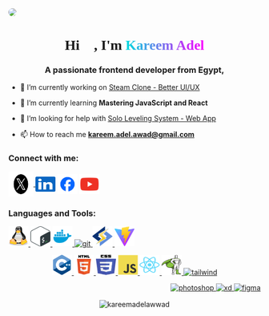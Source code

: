 <head>
    <link href="https://fonts.googleapis.com/css2?family=Cairo:wght@200..1000&family=Playwrite+NG+Modern:wght@100..400&family=Roboto:ital,wght@0,400;0,700;0,900;1,400&family=Tajawal:wght@200;300;400;500;700;800;900&display=swap" rel="stylesheet">
</head>

<img src='./banner.png' style='border-radius: 8px;'/>
<h1 align="center" style="font-family: 'Playwrite NG Modern', cursive;">Hi 👋, I'm 
<span style="background: linear-gradient(to right, #00dbde 0%, #fc00ff 100%); -webkit-background-clip: text; -webkit-text-fill-color: transparent; background-clip: text; color: transparent; font-weight: 900;">Kareem Adel</span>

</h1>
<h3 align="center">A passionate frontend developer from Egypt, </h3>

- 🔭 I’m currently working on [Steam Clone - Better UI/UX](https://github.com/KareemAdelAwwad/Steam)

- 🌱 I’m currently learning **Mastering JavaScript and React**

- 🤝 I’m looking for help with [Solo Leveling System - Web App](https://github.com/KareemAdelAwwad/Solo-Leveling)

- 📫 How to reach me **kareem.adel.awad@gmail.com**

<h3 align="left">Connect with me:</h3>
<p align="left">
<a href="https://twitter.com/kareemadelawwad" target="blank"><img align="center" src="./icons/socialmedia/twitter-x.svg" alt="kareemadelawwad" height="50" width="50" />
</a>
<a href="https://linkedin.com/in/kareem-adel-awwad" target="blank"><img align="center" src="./icons/socialmedia/linkedin.svg" alt="kareem-adel-awwad" height="30" width="40" /></a>
<a href="https://fb.com/kareemadelawwad" target="blank"><img align="center" src="./icons/socialmedia/facebook.svg" alt="kareemadelawwad" height="40" width="40" /></a>
<a href="https://www.youtube.com/c/ucnqf8nv9fwdumwwvh0c9xwa" target="blank"><img align="center" src="./icons/socialmedia/youtube.svg" alt="ucnqf8nv9fwdumwwvh0c9xwa" height="40" width="40" /></a>
</p>

<h3 align="left">Languages and Tools:</h3>
<div align="center">

<p align="left">
<a href="https://www.linux.org/" target="_blank" rel="noreferrer">
<img src="./icons/tools/linux.svg" alt="linux" width="40" height="40"/>
</a>
<a href="https://www.gnu.org/software/bash/" target="_blank" rel="noreferrer">
<img src="./icons/tools/bash-seeklogo.svg" alt="bash" width="40" height="40"/>
</a>
<a href="https://www.docker.com/" target="_blank" rel="noreferrer">
<img src="./icons/tools/docker.svg" alt="docker" width="40" height="40"/>
</a>
<a href="https://git-scm.com/" target="_blank" rel="noreferrer">
<img src="https://www.vectorlogo.zone/logos/git-scm/git-scm-icon.svg" alt="git" width="40" height="40"/>
</a>
<a href="https://www.litespeedtech.com/products/litespeed-web-server" target="_blank" rel="noreferrer">
<img src="./icons/tools/litespeed.svg" alt="litespeed" width="40" height="40"/>
</a>
<a href="https://vitejs.dev/" target="_blank" rel="noreferrer">
<img src="./icons/tools/vitejs.svg" alt="vitejs" width="40" height="40"/>
</a>
</p>

<p align="center">
<a href="https://www.w3schools.com/cpp/" target="_blank" rel="noreferrer">
<img src="https://raw.githubusercontent.com/devicons/devicon/master/icons/cplusplus/cplusplus-original.svg" alt="cplusplus" width="40" height="40"/>
</a>
<a href="https://www.w3.org/html/" target="_blank" rel="noreferrer">
<img src="https://raw.githubusercontent.com/devicons/devicon/master/icons/html5/html5-original-wordmark.svg" alt="html5" width="40" height="40"/>
</a>
<a href="https://www.w3schools.com/css/" target="_blank" rel="noreferrer">
<img src="./icons/tools/css3.svg" alt="css3" width="40" height="40"/>
</a>
<a href="https://developer.mozilla.org/en-US/docs/Web/JavaScript" target="_blank" rel="noreferrer">
<img src="https://raw.githubusercontent.com/devicons/devicon/master/icons/javascript/javascript-original.svg" alt="javascript" width="40" height="40"/>
</a>
<a href="https://react.dev/" target="_blank" rel="noreferrer">
<img src="./icons/tools/react.svg" alt="react.js" width="40" height="40"/>
</a>
<a href="https://gsap.com/" target="_blank" rel="noreferrer">
<img src="./icons/tools/gsap-greensock.svg" alt="gsap" width="40" height="40"/>
</a>
<a href="https://tailwindcss.com/" target="_blank" rel="noreferrer">
<img src="https://www.vectorlogo.zone/logos/tailwindcss/tailwindcss-icon.svg" alt="tailwind" width="40" height="40"/>
</a>
</p>
<p align="right">
<a href="https://www.photoshop.com/en" target="_blank" rel="noreferrer">
<img src="https://www.adobe.com/content/dam/acom/one-console/icons_rebrand/ps_appicon.svg" alt="photoshop" width="40" height="40"/>
</a>
<a href="https://www.adobe.com/products/xd.html" target="_blank" rel="noreferrer">
<img src="https://upload.wikimedia.org/wikipedia/commons/c/c2/Adobe_XD_CC_icon.svg" alt="xd" width="40" height="40"/>
</a>
<a href="https://www.figma.com/" target="_blank" rel="noreferrer">
<img src="https://www.vectorlogo.zone/logos/figma/figma-icon.svg" alt="figma" width="40" height="40"/>
</a>
</p>

<p><img align="center" src="https://github-readme-streak-stats.herokuapp.com/?user=kareemadelawwad&theme=default" alt="kareemadelawwad"/></p>

</div>

